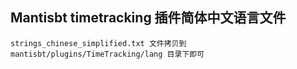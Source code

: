 ## Mantisbt timetracking 插件简体中文语言文件

`strings_chinese_simplified.txt 文件拷贝到 mantisbt/plugins/TimeTracking/lang 目录下即可` 
